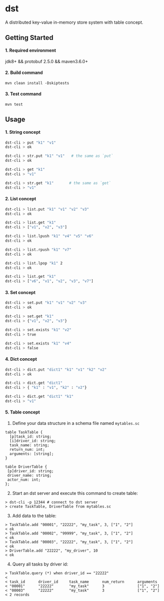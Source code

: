 # dst
A distributed key-value in-memory store system with table concept.

## Getting Started
#### 1. Required environment
jdk8+ && protobuf 2.5.0 && maven3.6.0+
#### 2. Build command
```
mvn clean install -Dskiptests
```
#### 3. Test command
```
mvn test
```
## Usage

#### 1. String concept
```bash
dst-cli > put "k1" "v1"
dst-cli > ok

dst-cli > str.put "k1" "v1"   # the same as `put`
dst-cli > ok

dst-cli > get "k1"
dst-cli > "v1"

dst-cli > str.get "k1"       # the same as `get`
dst-cli > "v1"
```

#### 2. List concept
```bash
dst-cli > list.put "k1" "v1" "v2" "v3"
dst-cli > ok

dst-cli > list.get "k1"
dst-cli > ["v1", "v2", "v3"]

dst-cli > list.lpush "k1" "v4" "v5" "v6"
dst-cli > ok

dst-cli > list.rpush "k1" "v7"
dst-cli > ok

dst-cli > list.lpop "k1" 2
dst-cli > ok

dst-cli > list.get "k1"
dst-cli > ["v6", "v1", "v2", "v3", "v7"]
```

#### 3. Set concept
```bash
dst-cli > set.put "k1" "v1" "v2" "v3"
dst-cli > ok

dst-cli > set.get "k1"
dst-cli > {"v1", "v2", "v3"}

dst-cli > set.exists "k1" "v2"
dst-cli > true

dst-cli > set.exists "k1" "v4"
dst-cli > false
```

#### 4. Dict concept
```bash
dst-cli > dict.put "dict1" "k1" "v1" "k2" "v2"
dst-cli > ok

dst-cli > dict.get "dict1"
dst-cli > { "k1" : "v1", "k2" : "v2"}

dst-cli > dict.get "dict1" "k1"
dst-cli > "v1"
```

#### 5. Table concept
1. Define your data structure in a schema file named `mytables.sc`
```
table TaskTable {
  [p]task_id: string;
  [i]driver_id: string;
  task_name: string;
  return_num: int;
  arguments: [string];
}

table DriverTable {
 [p]driver_id: string;
 driver_name: string;
 actor_num: int;
};
```
2. Start an dst server and execute this command to create table:
```shell
> dst-cli -p 12344 # connect to dst server
> create TaskTable, DriverTable from mytables.sc
```
3. Add data to the table:
```shell
> TaskTable.add "00001", "22222", "my_task", 3, ["1", "2"]
< ok
> TaskTable.add "00002", "99999", "my_task", 3, ["1", "2"]
< ok
> TaskTable.add "00003", "22222", "my_task", 3, ["1", "2"]
< ok
> DriverTable.add "22222", "my_driver", 10
< ok
```
4. Query all tasks by driver id:
```shell
> TaskTable.query (*) when driver_id == "22222"
<
< task_id      driver_id     task_name      num_return      arguments
< "00001"      "22222"       "my_task"      3               ["1", "2"]
< "00003"      "22222"       "my_task"      3               ["1", "2"]
< 2 records
```
